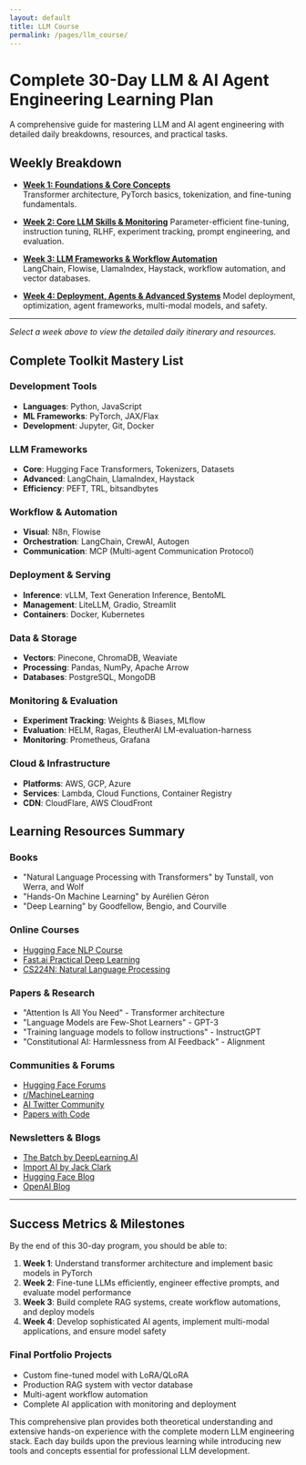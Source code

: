 ```yaml
---
layout: default
title: LLM Course
permalink: /pages/llm_course/
---
```


# Complete 30-Day LLM & AI Agent Engineering Learning Plan

A comprehensive guide for mastering LLM and AI agent engineering with detailed daily breakdowns, resources, and practical tasks.

## Weekly Breakdown

- [**Week 1: Foundations & Core Concepts**](/pages/llm_course/week1/)  
  Transformer architecture, PyTorch basics, tokenization, and fine-tuning fundamentals.

- [**Week 2: Core LLM Skills & Monitoring**](/pages/llm_course/week2/) 
  Parameter-efficient fine-tuning, instruction tuning, RLHF, experiment tracking, prompt engineering, and evaluation.

- [**Week 3: LLM Frameworks & Workflow Automation**](/pages/llm_course/week3/)   
  LangChain, Flowise, LlamaIndex, Haystack, workflow automation, and vector databases.

- [**Week 4: Deployment, Agents & Advanced Systems**](/pages/llm_course/week4/) 
  Model deployment, optimization, agent frameworks, multi-modal models, and safety.

---

*Select a week above to view the detailed daily itinerary and resources.*

## Complete Toolkit Mastery List

### Development Tools
- **Languages**: Python, JavaScript
- **ML Frameworks**: PyTorch, JAX/Flax
- **Development**: Jupyter, Git, Docker

### LLM Frameworks
- **Core**: Hugging Face Transformers, Tokenizers, Datasets
- **Advanced**: LangChain, LlamaIndex, Haystack
- **Efficiency**: PEFT, TRL, bitsandbytes

### Workflow & Automation
- **Visual**: N8n, Flowise
- **Orchestration**: LangChain, CrewAI, Autogen
- **Communication**: MCP (Multi-agent Communication Protocol)

### Deployment & Serving
- **Inference**: vLLM, Text Generation Inference, BentoML
- **Management**: LiteLLM, Gradio, Streamlit
- **Containers**: Docker, Kubernetes

### Data & Storage
- **Vectors**: Pinecone, ChromaDB, Weaviate
- **Processing**: Pandas, NumPy, Apache Arrow
- **Databases**: PostgreSQL, MongoDB

### Monitoring & Evaluation
- **Experiment Tracking**: Weights & Biases, MLflow
- **Evaluation**: HELM, Ragas, EleutherAI LM-evaluation-harness
- **Monitoring**: Prometheus, Grafana

### Cloud & Infrastructure
- **Platforms**: AWS, GCP, Azure
- **Services**: Lambda, Cloud Functions, Container Registry
- **CDN**: CloudFlare, AWS CloudFront

## Learning Resources Summary

### Books
- "Natural Language Processing with Transformers" by Tunstall, von Werra, and Wolf
- "Hands-On Machine Learning" by Aurélien Géron
- "Deep Learning" by Goodfellow, Bengio, and Courville

### Online Courses
- [Hugging Face NLP Course](https://huggingface.co/learn/nlp-course)
- [Fast.ai Practical Deep Learning](https://course.fast.ai/)
- [CS224N: Natural Language Processing](http://web.stanford.edu/class/cs224n/)

### Papers & Research
- "Attention Is All You Need" - Transformer architecture
- "Language Models are Few-Shot Learners" - GPT-3
- "Training language models to follow instructions" - InstructGPT
- "Constitutional AI: Harmlessness from AI Feedback" - Alignment

### Communities & Forums
- [Hugging Face Forums](https://discuss.huggingface.co/)
- [r/MachineLearning](https://www.reddit.com/r/MachineLearning/)
- [AI Twitter Community](https://twitter.com/search?q=%23AITwitter)
- [Papers with Code](https://paperswithcode.com/)

### Newsletters & Blogs
- [The Batch by DeepLearning.AI](https://www.deeplearning.ai/the-batch/)
- [Import AI by Jack Clark](https://importai.substack.com/)
- [Hugging Face Blog](https://huggingface.co/blog)
- [OpenAI Blog](https://openai.com/blog/)

---

## Success Metrics & Milestones

By the end of this 30-day program, you should be able to:

1. **Week 1**: Understand transformer architecture and implement basic models in PyTorch
2. **Week 2**: Fine-tune LLMs efficiently, engineer effective prompts, and evaluate model performance
3. **Week 3**: Build complete RAG systems, create workflow automations, and deploy models
4. **Week 4**: Develop sophisticated AI agents, implement multi-modal applications, and ensure model safety

### Final Portfolio Projects
- Custom fine-tuned model with LoRA/QLoRA
- Production RAG system with vector database
- Multi-agent workflow automation
- Complete AI application with monitoring and deployment

This comprehensive plan provides both theoretical understanding and extensive hands-on experience with the complete modern LLM engineering stack. Each day builds upon the previous learning while introducing new tools and concepts essential for professional LLM development.